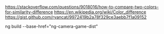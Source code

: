 https://stackoverflow.com/questions/9018016/how-to-compare-two-colors-for-similarity-difference
https://en.wikipedia.org/wiki/Color_difference
https://gist.github.com/ryancat/9972419b2a78f329ce3aebb7f1a09152

 ng build --base-href="ng-camera-game-dist"